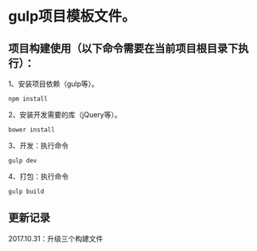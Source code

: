# gulp项目模板文件。


## 项目构建使用（以下命令需要在当前项目根目录下执行）：
1、安装项目依赖（gulp等）。

```bashb
npm install
```


2、安装开发需要的库（jQuery等）。

```bashb
bower install
```


3、开发：执行命令

```bashb
gulp dev
```

4、打包：执行命令

```bashb
gulp build
```

## 更新记录
2017.10.31：升级三个构建文件